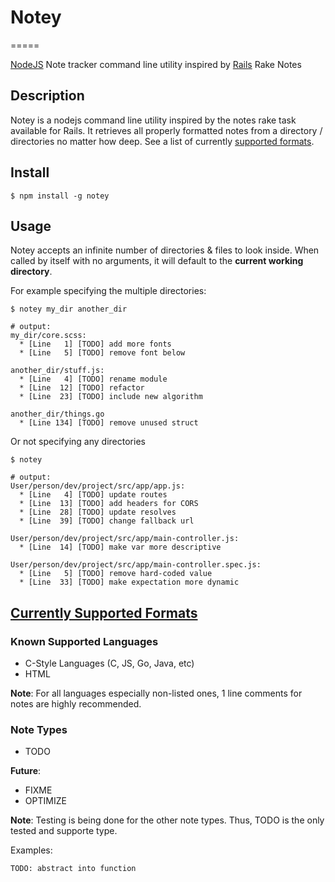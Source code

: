 # Notey
=====

[NodeJS](http://nodejs.org/) Note tracker command line utility inspired by [Rails](http://rubyonrails.org/) Rake Notes

## Description

Notey is a nodejs command line utility inspired by the notes rake task available for Rails. It retrieves all properly formatted notes from a directory / directories no matter how deep. See a list of currently [supported formats](#formats). 

## Install

```
$ npm install -g notey
```

## Usage

Notey accepts an infinite number of directories & files to look inside. When called by itself with no arguments, it will default to the **current working directory**.

For example specifying the multiple directories:

```
$ notey my_dir another_dir
```

```
# output:
my_dir/core.scss:
  * [Line   1] [TODO] add more fonts
  * [Line   5] [TODO] remove font below
 
another_dir/stuff.js:
  * [Line   4] [TODO] rename module
  * [Line  12] [TODO] refactor
  * [Line  23] [TODO] include new algorithm

another_dir/things.go
  * [Line 134] [TODO] remove unused struct
```

Or not specifying any directories

```
$ notey
```

```
# output:
User/person/dev/project/src/app/app.js:
  * [Line   4] [TODO] update routes
  * [Line  13] [TODO] add headers for CORS
  * [Line  28] [TODO] update resolves
  * [Line  39] [TODO] change fallback url

User/person/dev/project/src/app/main-controller.js:
  * [Line  14] [TODO] make var more descriptive

User/person/dev/project/src/app/main-controller.spec.js:
  * [Line   5] [TODO] remove hard-coded value
  * [Line  33] [TODO] make expectation more dynamic
```

## [Currently Supported Formats](id:formats)

### Known Supported Languages

- C-Style Languages (C, JS, Go, Java, etc)
- HTML

**Note**: For all languages especially non-listed ones, 1 line comments for notes are highly recommended.

### Note Types

- TODO

**Future**:

- FIXME
- OPTIMIZE

**Note**: Testing is being done for the other note types. Thus, TODO is the only tested and supporte type.

Examples:

```
TODO: abstract into function
```